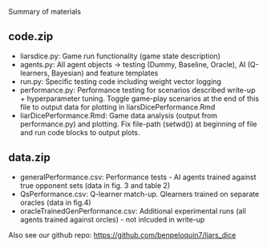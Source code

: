 Summary of materials

code.zip
--------
+ liarsdice.py: Game run functionality (game state description)
+ agents.py: All agent objects -> testing (Dummy, Baseline, Oracle), AI (Q-learners, Bayesian) and feature templates
+ run.py: Specific testing code including weight vector logging
+ performance.py: Performance testing for scenarios described write-up + hyperparameter tuning. Toggle game-play scenarios at the end of this file to output data for plotting in liarsDicePerformance.Rmd
+ liarDicePerformance.Rmd: Game data analysis (output from performance.py) and plotting. Fix file-path (setwd()) at beginning of file and run code blocks to output plots.

data.zip
--------
+ generalPerformance.csv: Performance tests - AI agents trained against true opponent sets (data in fig. 3 and table 2)
+ QsPerformance.csv: Q-learner match-up. Qlearners trained on separate oracles (data in fig.4)
+ oracleTrainedGenPerformance.csv: Additional experimental runs (all agents trained against orcles) - not inlcuded in write-up

Also see our github repo: https://github.com/benpeloquin7/liars_dice